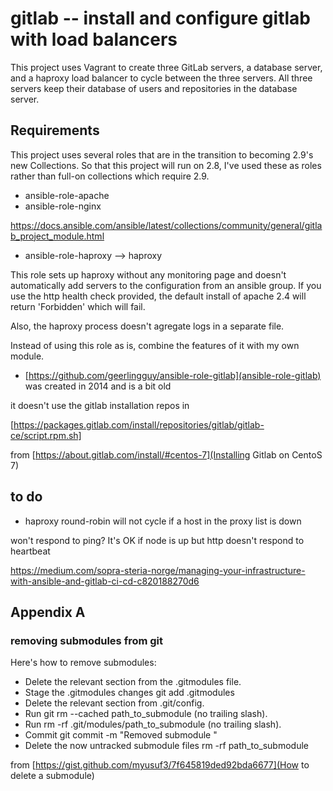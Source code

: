 # gitlab -- install and configure gitlab with load balancers

This project uses Vagrant to create three GitLab servers, a database server, and
a haproxy load balancer to cycle between the three servers.  All three servers
keep their database of users and repositories in the database server.

## Requirements

This project uses several roles that are in the transition to becoming 2.9's new Collections.  So that this project will run on 2.8, I've used these as roles rather than full-on collections which require 2.9.

- ansible-role-apache
- ansible-role-nginx

https://docs.ansible.com/ansible/latest/collections/community/general/gitlab_project_module.html


- ansible-role-haproxy  --> haproxy

This role sets up haproxy without any monitoring page and doesn't automatically add servers to the configuration from an ansible group.  If you use the http health check provided, the default install of apache 2.4 will return 'Forbidden' which will fail.

Also, the haproxy process doesn't agregate logs in a separate file.

Instead of using this role as is, combine the features of it with my own module.

- [https://github.com/geerlingguy/ansible-role-gitlab](ansible-role-gitlab) was created in 2014 and is a bit old

it doesn't use the gitlab installation repos in

[https://packages.gitlab.com/install/repositories/gitlab/gitlab-ce/script.rpm.sh]

from [https://about.gitlab.com/install/#centos-7](Installing Gitlab on CentoS 7)



## to do

- haproxy round-robin will not cycle if a host in the proxy list is down

won't respond to ping?  It's OK if node is up but http doesn't respond to heartbeat



https://medium.com/sopra-steria-norge/managing-your-infrastructure-with-ansible-and-gitlab-ci-cd-c820188270d6


## Appendix A

### removing submodules from git

Here's how to remove submodules:

- Delete the relevant section from the .gitmodules file.
- Stage the .gitmodules changes git add .gitmodules
- Delete the relevant section from .git/config.
- Run git rm --cached path_to_submodule (no trailing slash).
- Run rm -rf .git/modules/path_to_submodule (no trailing slash).
- Commit git commit -m "Removed submodule "
- Delete the now untracked submodule files rm -rf path_to_submodule

from [https://gist.github.com/myusuf3/7f645819ded92bda6677](How to delete a submodule)
